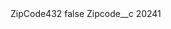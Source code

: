 <?xml version="1.0" encoding="UTF-8"?>
<CustomMetadata xmlns="http://soap.sforce.com/2006/04/metadata" xmlns:xsi="http://www.w3.org/2001/XMLSchema-instance" xmlns:xsd="http://www.w3.org/2001/XMLSchema">
    <label>ZipCode432</label>
    <protected>false</protected>
    <values>
        <field>Zipcode__c</field>
        <value xsi:type="xsd:string">20241</value>
    </values>
</CustomMetadata>
